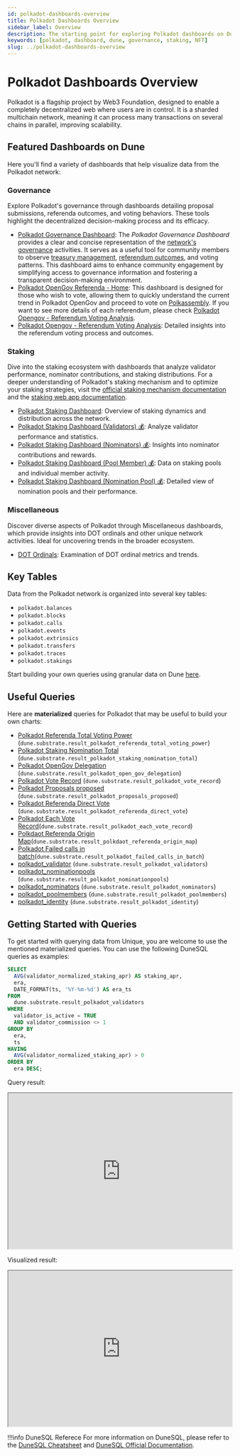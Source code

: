```yaml
---
id: polkadot-dashboards-overview
title: Polkadot Dashboards Overview
sidebar_label: Overview
description: The starting point for exploring Polkadot dashboards on Dune Analytics.
keywords: [polkadot, dashboard, dune, governance, staking, NFT]
slug: ../polkadot-dashboards-overview
---
```


# Polkadot Dashboards Overview

Polkadot is a flagship project by Web3 Foundation, designed to enable a completely decentralized web
where users are in control. It is a sharded multichain network, meaning it can process many
transactions on several chains in parallel, improving scalability.

## Featured Dashboards on Dune

Here you'll find a variety of dashboards that help visualize data from the Polkadot network:

### Governance

Explore Polkadot's governance through dashboards detailing proposal submissions, referenda outcomes,
and voting behaviors. These tools highlight the decentralized decision-making process and its
efficacy.

- [Polkadot Governance Dashboard](https://dune.com/substrate/polkadot-gov): The _Polkadot Governance
  Dashboard_ provides a clear and concise representation of the
  [network's governance](../../../../learn/learn-polkadot-opengov.md) activities. It
  serves as a useful tool for community members to observe
  [treasury management](../../../../learn/learn-polkadot-opengov-treasury.md),
  [referendum outcomes](../../../../learn/learn-polkadot-opengov.md#referenda), and
  voting patterns. This dashboard aims to enhance community engagement by simplifying access to
  governance information and fostering a transparent decision-making environment.
- [Polkadot OpenGov Referenda - Home](https://dune.com/substrate/polkadot-opengov-active-referenda):
  This dashboard is designed for those who wish to vote, allowing them to quickly understand the
  current trend in Polkadot OpenGov and proceed to vote on
  [Polkassembly](https://polkadot.polkassembly.io/opengov). If you want to see more details of each
  referendum, please check
  [Polkadot Opengov - Referendum Voting Analysis](https://dune.com/substrate/polkadot-referendum).
- [Polkadot Opengov - Referendum Voting Analysis](https://dune.com/substrate/polkadot-referendum):
  Detailed insights into the referendum voting process and outcomes.

### Staking

Dive into the staking ecosystem with dashboards that analyze validator performance, nominator
contributions, and staking distributions. For a deeper understanding of Polkadot's staking mechanism
and to optimize your staking strategies, visit the
[official staking mechanism documentation](../../../../learn/learn-staking.md) and the
[staking web app documentation](../../../../general/dashboards/staking-dashboard.md).

- [Polkadot Staking Dashboard](https://dune.com/substrate/polkadot-staking): Overview of staking
  dynamics and distribution across the network.
- [Polkadot Staking Dashboard (Validators) 💰](https://dune.com/substrate/polkadot-staking-validators):
  Analyze validator performance and statistics.
- [Polkadot Staking Dashboard (Nominators) 💰](https://dune.com/substrate/polkadot-staking-nominators):
  Insights into nominator contributions and rewards.
- [Polkadot Staking Dashboard (Pool Member) 💰](https://dune.com/substrate/polkadot-staking-pool-member):
  Data on staking pools and individual member activity.
- [Polkadot Staking Dashboard (Nomination Pool) 💰](https://dune.com/substrate/polkadot-staking-nomination-pool):
  Detailed view of nomination pools and their performance.

### Miscellaneous

Discover diverse aspects of Polkadot through Miscellaneous dashboards, which provide insights into
DOT ordinals and other unique network activities. Ideal for uncovering trends in the broader
ecosystem.

- [DOT Ordinals](https://dune.com/substrate/dot-ordinals): Examination of DOT ordinal metrics and
  trends.

## Key Tables

Data from the Polkadot network is organized into several key tables:

- `polkadot.balances`
- `polkadot.blocks`
- `polkadot.calls`
- `polkadot.events`
- `polkadot.extrinsics`
- `polkadot.transfers`
- `polkadot.traces`
- `polkadot.stakings`

Start building your own queries using granular data on Dune
[here](https://dune.com/queries?category=canonical&namespace=polkadot).

## Useful Queries

Here are **materialized** queries for Polkadot that may be useful to build your own charts:

- [Polkadot Referenda Total Voting Power](https://dune.com/queries/3394422)
  (`dune.substrate.result_polkadot_referenda_total_voting_power`)
- [Polkadot Staking Nomination Total](https://dune.com/queries/3426963)
  (`dune.substrate.result_polkadot_staking_nomination_total`)
- [Polkadot OpenGov Delegation](https://dune.com/queries/3393179)
  (`dune.substrate.result_polkadot_open_gov_delegation`)
- [Polkadot Vote Record](https://dune.com/queries/3415321)
  (`dune.substrate.result_polkadot_vote_record`)
- [Polkadot Proposals proposed](https://dune.com/queries/3394156)
  (`dune.substrate.result_polkadot_proposals_proposed`)
- [Polkadot Referenda Direct Vote](https://dune.com/queries/3391225)
  (`dune.substrate.result_polkadot_referenda_direct_vote`)
- [Polkadot Each Vote Record](https://dune.com/queries/3393684)(`dune.substrate.result_polkadot_each_vote_record`)
- [Polkdaot Referenda Origin Map](https://dune.com/queries/3399352)(`dune.substrate.result_polkdaot_referenda_origin_map`)
- [Polkadot Failed calls in batch](https://dune.com/queries/3457139)(`dune.substrate.result_polkadot_failed_calls_in_batch`)
- [polkadot_validator](https://dune.com/queries/3302709)
  (`dune.substrate.result_polkadot_validators`)
- [polkadot_nominationpools](https://dune.com/queries/3327350)
  (`dune.substrate.result_polkadot_nominationpools`)
- [polkadot_nominators](https://dune.com/queries/3326829)
  (`dune.substrate.result_polkadot_nominators`)
- [polkadot_poolmembers](https://dune.com/queries/3327479)
  (`dune.substrate.result_polkadot_poolmembers`)
- [polkadot_identity](https://dune.com/queries/3420617) (`dune.substrate.result_polkadot_identity`)

## Getting Started with Queries

To get started with querying data from Unique, you are welcome to use the mentioned materialized
queries. You can use the following DuneSQL queries as examples:

```sql title="Polkadot Staking APR (Normalized)" showLineNumbers
SELECT
  AVG(validator_normalized_staking_apr) AS staking_apr,
  era,
  DATE_FORMAT(ts, '%Y-%m-%d') AS era_ts
FROM
  dune.substrate.result_polkadot_validators
WHERE
  validator_is_active = TRUE
  AND validator_commission <> 1
GROUP BY
  era,
  ts
HAVING
  AVG(validator_normalized_staking_apr) > 0
ORDER BY
  era DESC;
```

Query result:

<iframe src="https://dune.com/embeds/3303109/5531719/" height="350" width="100%"></iframe>

Visualized result:

<iframe src="https://dune.com/embeds/3303109/5531727/" height="350" width="100%"></iframe>

!!!info DuneSQL Referece
    For more information on DuneSQL, please refer to the [DuneSQL Cheatsheet](../dunesql-cheatsheet.md)
    and [DuneSQL Official Documentation](https://docs.dune.com/query-engine/Functions-and-operators/index).


